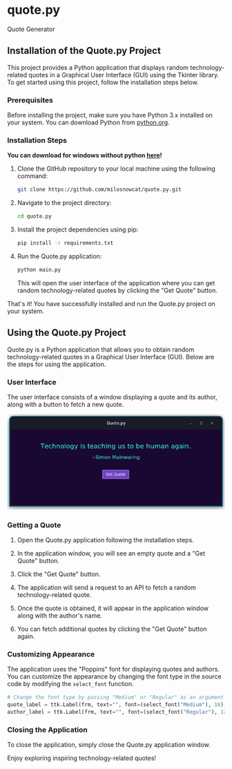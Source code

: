 # quote.py
 Quote Generator

## Installation of the Quote.py Project

This project provides a Python application that displays random technology-related quotes in a Graphical User Interface (GUI) using the Tkinter library. To get started using this project, follow the installation steps below.

### Prerequisites

Before installing the project, make sure you have Python 3.x installed on your system. You can download Python from [python.org](https://www.python.org/downloads/).

### Installation Steps

**You can download for windows without python [here](https://github.com/milosnowcat/quote.py/releases/latest)!**

1. Clone the GitHub repository to your local machine using the following command:

   ```bash
   git clone https://github.com/milosnowcat/quote.py.git
   ```

2. Navigate to the project directory:

   ```bash
   cd quote.py
   ```

3. Install the project dependencies using pip:

   ```bash
   pip install -r requirements.txt
   ```

4. Run the Quote.py application:

   ```bash
   python main.py
   ```

   This will open the user interface of the application where you can get random technology-related quotes by clicking the "Get Quote" button.

That's it! You have successfully installed and run the Quote.py project on your system.

## Using the Quote.py Project

Quote.py is a Python application that allows you to obtain random technology-related quotes in a Graphical User Interface (GUI). Below are the steps for using the application.

### User Interface

The user interface consists of a window displaying a quote and its author, along with a button to fetch a new quote.

![User Interface](screenshot.png)

### Getting a Quote

1. Open the Quote.py application following the installation steps.

2. In the application window, you will see an empty quote and a "Get Quote" button.

3. Click the "Get Quote" button.

4. The application will send a request to an API to fetch a random technology-related quote.

5. Once the quote is obtained, it will appear in the application window along with the author's name.

6. You can fetch additional quotes by clicking the "Get Quote" button again.

### Customizing Appearance

The application uses the "Poppins" font for displaying quotes and authors. You can customize the appearance by changing the font type in the source code by modifying the `select_font` function.

```python
# Change the font type by passing "Medium" or "Regular" as an argument
quote_label = ttk.Label(frm, text="", font=(select_font("Medium"), 16), wraplength=650)
author_label = ttk.Label(frm, text="", font=(select_font("Regular"), 12))
```

### Closing the Application

To close the application, simply close the Quote.py application window.

Enjoy exploring inspiring technology-related quotes!
